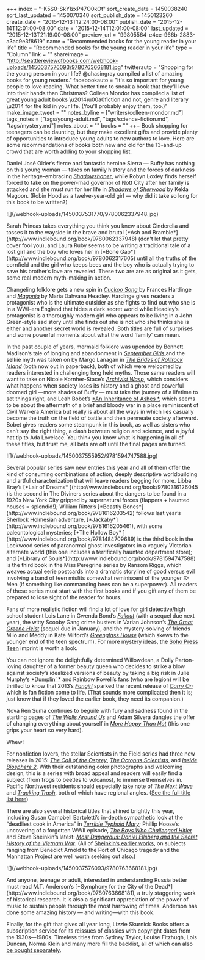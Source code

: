 +++
index = "-K5S0-SkYIzxP47O0kOt"
sort_create_date = 1450038240
sort_last_updated = 1450070340
sort_publish_date = 1450123260
create_date = "2015-12-13T12:24:00-08:00"
publish_date = "2015-12-14T12:01:00-08:00"
date = "2015-12-14T12:01:00-08:00"
last_updated = "2015-12-13T21:19:00-08:00"
preview_url = "99805564-e4ce-966b-2883-a3ac9e3f8619"
name = "Recommended books for the young reader in your life"
title = "Recommended books for the young reader in your life"
type = "Column"
link = ""
shareimage = "http://seattlereviewofbooks.com/webhook-uploads/1450037576093/9780763668181.jpg"
twitterauto = "Shopping for the young person in your life? @chasingray compiled a list of amazing books for young readers."
facebookauto = "It's so important for young people to love reading. What better time to sneak a book that they'll love into their hands than Christmas? Colleen Mondor has compiled a list of great young adult books \u2014\u00a0fiction and not, genre and literary \u2014 for the kid in your life. (You'll probably enjoy them, too.)"
make_image_tweet = ""
notes_byline = ["writers/colleen-mondor.md"]
tags_notes = ["tags/young-adult.md", "tags/science-fiction.md", "tags/mystery.md"]
notes_about = ""
books = ""
+++
Book shopping for teenagers can be daunting, but they make excellent gifts and provide plenty of opportunities to introduce young adults to new authors to love. Here are some recommendations of books both new and old for the 13-and-up crowd that are worth adding to your shopping list.

Daniel José Older’s fierce and fantastic heroine Sierra — Buffy has nothing on this young woman — takes on family history and the forces of darkness in the heritage-embracing [*Shadowshaper*](http://www.indiebound.org/book/9780545591614), while Robyn Loxley finds herself forced to take on the power-mad governor of Nott City after her family is attacked and she must run for her life in [*Shadows of Sherwood*](http://www.indiebound.org/book/9781681190235) by Kekla Magoon. (Robin Hood as a twelve-year-old girl — why did it take so long for this book to be written?)

<p class="image-left">![](/webhook-uploads/1450037531770/9780062337948.jpg)</p>Sarah Prineas takes everything you think you knew about Cinderella and tosses it to the wayside in the brave and brutal [*Ash and Bramble*](http://www.indiebound.org/book/9780062337948) (don’t let that pretty cover fool you), and Laura Ruby seems to be writing a traditional tale of a lost girl and the boy who loves her in [*Bone Gap*](http://www.indiebound.org/book/9780062317605) until all the truths of the cornfield and the girl who keeps bees and the boy who is actually trying to save his brother’s love are revealed. These two are are as original as it gets, some real modern myth-making in action.

Changeling folklore gets a new spin in [*Cuckoo Song* ](http://www.indiebound.org/book/9781419714801) by Frances Hardinge and [*Magonia*](http://www.indiebound.org/book/9780062320520) by Maria Dahvana Headley. Hardinge gives readers a protagonist who is the ultimate outsider as she fights to find out who she is in a WWI-era England that hides a dark secret world while Headley’s protagonist is a thoroughly modern girl who appears to be living in a John Green-style sad story until she finds out she is not who she thinks she is either and another secret world is revealed. Both titles are full of surprises and some powerful moments about what the word ‘family’ can mean.

In the past couple of years, mermaid folklore was upended by Bennett Madison’s tale of longing and abandonment in [*September Girls* ](http://www.indiebound.org/book/9780061255656 )and the selkie myth was taken on by Margo Lanagan in [*The Brides of Rolllrock Island*](http://www.indiebound.org/book/9780857560339) (both now out in paperback), both of which were welcomed by readers interested in challenging long held myths. Those same readers will want to take on Nicole Kornher-Stace’s [*Archivist Wasp*](http://www.indiebound.org/book/9781618730978), which considers what happens when society loses its history and a ghost and powerful doomed girl —more shades of Buffy — must take the journey of a lifetime to set things right, and Leah Bobet’s [*An Inheritance of Ashes *](http://www.indiebound.org/book/9780544281110), which seems to be about the aftermath of a brief and bloody war in a place reminiscent of Civil War-era America but really is about all the ways in which lies casually become the truth on the field of battle and then permeate society afterward. Bobet gives readers some steampunk in this book, as well as sisters who can’t say the right thing, a clash between religion and science, and a joyful hat tip to Ada Lovelace. You think you know what is happening in all of these titles, but trust me, all bets are off until the final pages are turned.

<p class="image-left">![](/webhook-uploads/1450037555952/9781594747588.jpg)</p>Several popular series saw new entries this year and all of them offer the kind of consuming combinations of action, deeply descriptive worldbuilding and artful characterization that will leave readers begging for more. Libba Bray’s [*Lair of Dreams* ](http://www.indiebound.org/book/9780316126045 )is the second in The Diviners series about the dangers to be found in a 1920s New York City gripped by supernatural forces (flappers + haunted houses = splendid!); William Ritter’s [*Beastly Bones*](http://www.indiebound.org/book/9781616203542) follows last year’s Sherlock Holmesian adventure, [*Jackaby*](http://www.indiebound.org/book/9781616205461), with some paleontological mysteries; [*The Hollow Boy* ](http://www.indiebound.org/book/9781484709689) is the third book in the Lockwood series of paranormal ghost investigators in a vaguely Victorian alternate world (this one includes a terrifically haunted department store); and [*Library of Souls*](http://www.indiebound.org/book/9781594747588) is the third book in the Miss Peregrine series by Ransom Riggs, which weaves actual eerie postcards into a dramatic storyline of good versus evil involving a band of teen misfits somewhat reminiscent of the younger X-Men (if something like commanding bees can be a superpower). All readers of these series must start with the first books and if you gift any of them be prepared to lose sight of the reader for hours.

Fans of more realistic fiction will find a lot of love for girl detective/high school student Lois Lane in Gwenda Bond’s [*Fallout*](http://www.indiebound.org/book/9781630790059) (with a sequel due next year), the witty Scooby Gang crime busters in Varian Johnson’s [*The Great Greene Heist*](http://www.indiebound.org/book/9780545525534) (sequel due in January), and the mystery-solving of friends Milo and Meddy in Kate Milford’s [*Greenglass House*](http://www.indiebound.org/book/9780544540286) (which skews to the younger end of the teen spectrum). For more mystery ideas, the [Soho Press Teen](http://sohopress.com/soho-teen/) imprint is worth a look.

You can not ignore the delightfully determined Willowdean, a Dolly Parton-loving daughter of a former beauty queen who decides to strike a blow against society’s idealized versions of beauty by taking a big risk in Julie Murphy’s [*Dumplin’ *](http://www.indiebound.org/book/9780062327185 ) and Rainbow Rowell’s fans (who are legion) will be thrilled to know that 2013’s [*Fangirl*](http://www.indiebound.org/book/9781250030955) sparked the recent release of [*Carry On*](http://www.indiebound.org/book/9781250049551) which is fan fiction come to life. (That sounds more complicated then it is; just know that if they loved the earlier book, they need its companion.)

Nova Ren Suma continues to beguile with fury and sadness found in the startling pages of [*The Walls Around Us*](http://www.indiebound.org/book/9781616203726) and Adam Silvera dangles the offer of changing everything about yourself in [*More Happy Than Not*](http://www.indiebound.org/book/9781616956776) (this one grips your heart so very hard).

Whew!

For nonfiction lovers, the stellar Scientists in the Field series had three new releases in 2015: [*The Call of the Osprey*](http://www.indiebound.org/book/9780544232686), [*The Octopus Scientists*](http://www.indiebound.org/book/9780544232709), and [*Inside Biosphere 2*](http://www.indiebound.org/book/9780544416642). With their outstanding color photographs and welcoming design, this is a series with broad appeal and readers will easily find a subject (from frogs to beetles to volcanos), to immerse themselves in. Pacific Northwest residents should especially take note of [*The Next Wave*](http://www.indiebound.org/book/9780544099999) and [*Tracking Trash*](http://www.indiebound.org/book/9780547328607), both of which have regional angles. ([See the full title list here](http://www.sciencemeetsadventure.com/books/))

There are also several historical titles that shined brightly this year, including Susan Campbell Bartoletti’s in-depth sympathetic look at the “deadliest cook in America” in  [*Terrible Typhoid Mary*](http://www.indiebound.org/book/9780544313675); Phillip Hoose’s uncovering of a forgotten WWII episode, [*The Boys Who Challenged Hitler* ](http://www.indiebound.org/book/9780374300227 )and Steve Sheinkin’s latest: [*Most Dangerous: Daniel Ellsberg and the Secret History of the Vietnam War*](http://www.indiebound.org/book/9781596439528). (All of [Sheinkin’s earlier works](http://www.indiebound.org/search/book?searchfor=Sheinkin%2C+Steve), on subjects ranging from Benedict Arnold to the Port of Chicago tragedy and the Manhattan Project are well worth seeking out also.)

<p class="image-left">![](/webhook-uploads/1450037576093/9780763668181.jpg)</p>And anyone, teenage or adult, interested in understanding Russia better must read M.T. Anderson’s [*Symphony for the City of the Dead*](http://www.indiebound.org/book/9780763668181), a truly staggering work of historical research. It is also a significant appreciation of the power of music to sustain people through the most harrowing of times. Anderson has done some amazing history — and writing—with this book.

Finally, for the gift that gives all year long, Lizzie Skurnick Books offers a subscription service for its reissues of classics with copyright dates from the 1930s—1980s. Timeless titles from Sydney Taylor, Louise Fitzhugh, Lois Duncan, Norma Klein and many more fill the backlist, all of which can also [be bought separately](http://lizzieskurnickbooks.com/). 

